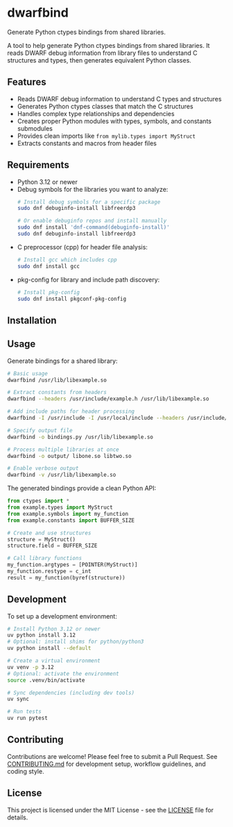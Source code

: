 # dwarfbind
Generate Python ctypes bindings from shared libraries.

A tool to help generate Python ctypes bindings from shared libraries. It reads DWARF debug information from library files to understand C structures and types, then generates equivalent Python classes.

## Features

- Reads DWARF debug information to understand C types and structures
- Generates Python ctypes classes that match the C structures
- Handles complex type relationships and dependencies
- Creates proper Python modules with types, symbols, and constants submodules
- Provides clean imports like `from mylib.types import MyStruct`
- Extracts constants and macros from header files

## Requirements

- Python 3.12 or newer
- Debug symbols for the libraries you want to analyze:
  ```bash
  # Install debug symbols for a specific package
  sudo dnf debuginfo-install libfreerdp3

  # Or enable debuginfo repos and install manually
  sudo dnf install 'dnf-command(debuginfo-install)'
  sudo dnf debuginfo-install libfreerdp3
  ```
- C preprocessor (cpp) for header file analysis:
  ```bash
  # Install gcc which includes cpp
  sudo dnf install gcc
  ```
- pkg-config for library and include path discovery:
  ```bash
  # Install pkg-config
  sudo dnf install pkgconf-pkg-config
  ```

## Installation

## Usage

Generate bindings for a shared library:

```bash
# Basic usage
dwarfbind /usr/lib/libexample.so

# Extract constants from headers
dwarfbind --headers /usr/include/example.h /usr/lib/libexample.so

# Add include paths for header processing
dwarfbind -I /usr/include -I /usr/local/include --headers /usr/include/example.h /usr/lib/libexample.so

# Specify output file
dwarfbind -o bindings.py /usr/lib/libexample.so

# Process multiple libraries at once
dwarfbind -o output/ libone.so libtwo.so

# Enable verbose output
dwarfbind -v /usr/lib/libexample.so
```

The generated bindings provide a clean Python API:

```python
from ctypes import *
from example.types import MyStruct
from example.symbols import my_function
from example.constants import BUFFER_SIZE

# Create and use structures
structure = MyStruct()
structure.field = BUFFER_SIZE

# Call library functions
my_function.argtypes = [POINTER(MyStruct)]
my_function.restype = c_int
result = my_function(byref(structure))
```

## Development

To set up a development environment:

```bash
# Install Python 3.12 or newer
uv python install 3.12
# Optional: install shims for python/python3
uv python install --default

# Create a virtual environment
uv venv -p 3.12
# Optional: activate the environment
source .venv/bin/activate

# Sync dependencies (including dev tools)
uv sync

# Run tests
uv run pytest
```

## Contributing

Contributions are welcome! Please feel free to submit a Pull Request. See [CONTRIBUTING.md](CONTRIBUTING.md) for development setup, workflow guidelines, and coding style.

## License

This project is licensed under the MIT License - see the [LICENSE](LICENSE) file for details.
